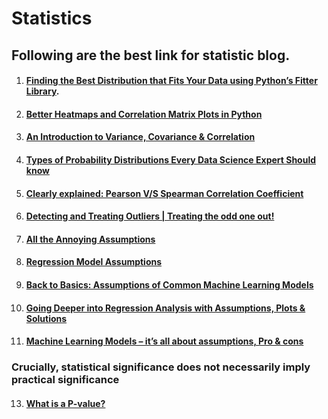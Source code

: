 # Statistics


## Following are the best link for statistic blog.

1. #### [Finding the Best Distribution that Fits Your Data using Python’s Fitter Library](https://medium.com/the-researchers-guide/finding-the-best-distribution-that-fits-your-data-using-pythons-fitter-library-319a5a0972e9).
2. #### [Better Heatmaps and Correlation Matrix Plots in Python](https://towardsdatascience.com/better-heatmaps-and-correlation-matrix-plots-in-python-41445d0f2bec)
3. #### [An Introduction to Variance, Covariance & Correlation](https://www.alchemer.com/resources/blog/variance-covariance-correlation/)
4. #### [Types of Probability Distributions Every Data Science Expert Should know](https://www.knowledgehut.com/blog/data-science/probability-distribution-types) 
5. #### [Clearly explained: Pearson V/S Spearman Correlation Coefficient](https://towardsdatascience.com/clearly-explained-pearson-v-s-spearman-correlation-coefficient-ada2f473b8)
6. #### [Detecting and Treating Outliers | Treating the odd one out!](https://www.analyticsvidhya.com/blog/2021/05/detecting-and-treating-outliers-treating-the-odd-one-out/)
7. #### [All the Annoying Assumptions](https://towardsdatascience.com/all-the-annoying-assumptions-31b55df246c3)
8. #### [Regression Model Assumptions](https://www.jmp.com/en_us/statistics-knowledge-portal/what-is-regression/simple-linear-regression-assumptions.html)
9. #### [Back to Basics: Assumptions of Common Machine Learning Models](https://towardsdatascience.com/back-to-basics-assumptions-of-common-machine-learning-models-e43c02325535)
10. #### [Going Deeper into Regression Analysis with Assumptions, Plots & Solutions](https://www.analyticsvidhya.com/blog/2016/07/deeper-regression-analysis-assumptions-plots-solutions/)
11. #### [Machine Learning Models – it’s all about assumptions, Pro & cons](https://www.kdnuggets.com/2021/02/machine-learning-assumptions.html)
### Crucially, statistical significance does not necessarily imply practical significance
13. #### [What is a P-value?](http://www.biosci.global/customer-stories-en/what-is-a-p-value/)
